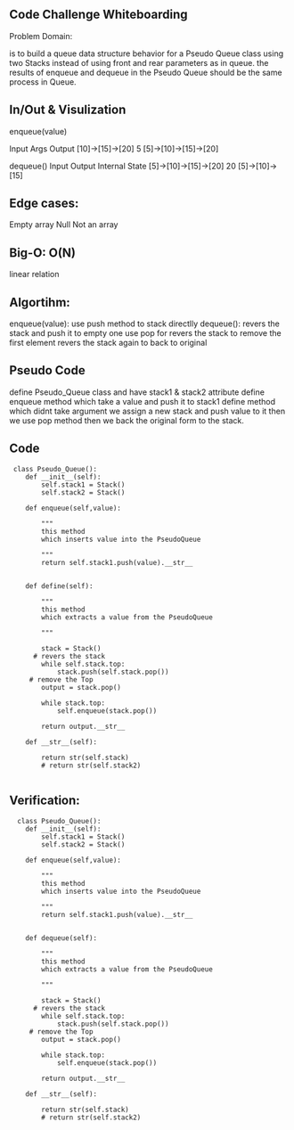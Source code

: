 ## Code Challenge Whiteboarding
Problem Domain:

is to build a queue data structure behavior for a Pseudo Queue class using two Stacks instead of using front and rear parameters as in queue. 
the results of enqueue and dequeue in the Pseudo Queue should be the same process in Queue.


## In/Out & Visulization

enqueue(value)

Input	                 Args	         Output
[10]->[15]->[20]         5	             [5]->[10]->[15]->[20]

dequeue()
Input	                    Output	        Internal State
[5]->[10]->[15]->[20]	    20          	[5]->[10]->[15]
 
## Edge cases:
Empty array Null Not an array



## Big-O: O(N) 

linear relation

## Algortihm:
enqueue(value):
use push method to stack directlly
dequeue():
revers the stack and push it to empty one
use pop for revers the stack to remove the first element
revers the stack again to back to original


## Pseudo Code
define Pseudo_Queue class and have stack1 & stack2 attribute
define enqueue method which take a value and push it to stack1
define  method which didnt take argument we assign a new stack and push value to it
then we use pop method then we back the original form to the stack. 

## Code

  
```
 class Pseudo_Queue():
    def __init__(self):
        self.stack1 = Stack()
        self.stack2 = Stack()

    def enqueue(self,value):

        """
        this method
        which inserts value into the PseudoQueue

        """
        return self.stack1.push(value).__str__
        

    def define(self):

        """
        this method
        which extracts a value from the PseudoQueue

        """
        
        stack = Stack()
      # revers the stack
        while self.stack.top:   
            stack.push(self.stack.pop())
     # remove the Top
        output = stack.pop()  

        while stack.top:
            self.enqueue(stack.pop())

        return output.__str__

    def __str__(self):

        return str(self.stack)
        # return str(self.stack2)       
  
```



## Verification:

```
  class Pseudo_Queue():
    def __init__(self):
        self.stack1 = Stack()
        self.stack2 = Stack()

    def enqueue(self,value):

        """
        this method
        which inserts value into the PseudoQueue

        """
        return self.stack1.push(value).__str__
        

    def dequeue(self):

        """
        this method
        which extracts a value from the PseudoQueue

        """
        
        stack = Stack()
      # revers the stack
        while self.stack.top:   
            stack.push(self.stack.pop())
     # remove the Top
        output = stack.pop()  

        while stack.top:
            self.enqueue(stack.pop())

        return output.__str__

    def __str__(self):

        return str(self.stack)
        # return str(self.stack2)         
```